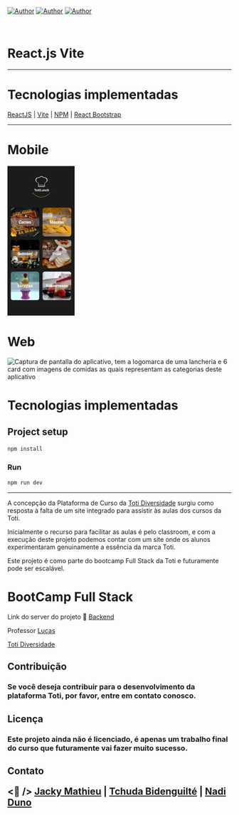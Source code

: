 [![Author](https://img.shields.io/badge/Dev-Jacky%20Mathieu-blueviolet%20)](https://github.com/123stack)
[![Author](https://img.shields.io/badge/Dev-Tchuda%20Bidenguilté-blueviolet%20)](https://github.com/Oneboy97)
[![Author](https://img.shields.io/badge/Dev-Nadi%20Duno-blueviolet%20)](https://github.com/nadiduno/)

<br />

# React.js Vite

<hr>

# Tecnologias implementadas

[ReactJS](https://legacy.reactjs.org/) | [Vite](https://vitejs.dev/) |  [NPM](https://www.npmjs.com/) | [React Bootstrap](https://react-bootstrap.netlify.app/)

<hr>

# Mobile

<div>
  <img 
    alt="Captura de pantalla do aplicativo, tem uma que apresenta as aula de um curso e botões para adicionar, actualizar e elminar as aluas, em cores roxo e laranja"
    src="https://raw.githubusercontent.com/nadiduno/totiLunch/main/.github/imgApp.png" 
    width="30%"
  >
  <br />
</div>


# Web

<div>
  <img 
    alt="Captura de pantalla do aplicativo, tem a logomarca de uma lancheria e 6 card com imagens de comidas as quais representam as categorias deste aplicativo"
    src="https://raw.githubusercontent.com/nadiduno/totiLunch/main/.github/imgApp1.png" 
    width="30%"
  >
  <br />
</div>

# Tecnologias implementadas


## Project setup
```bash
npm install
```

### Run
```bash
npm run dev
```

<hr>

A concepção da Plataforma de Curso da [Toti Diversidade](https://totidiversidade.com.br/) surgiu como resposta à falta de um site integrado para assistir às aulas dos cursos da Toti. 

Inicialmente o recurso para facilitar as aulas é pelo classroom, e com a execução deste projeto podemos contar com um site onde os alunos experimentaram genuinamente a essência da marca Toti. 

Este projeto é como parte do bootcamp Full Stack da Toti e futuramente pode ser escalável.


# BootCamp Full Stack

Link do server do projeto 🔗 [Backend](https://github.com/nadiduno/servertoti)

Professor [Lucas](https://github.com/lucastoti)

[Toti Diversidade](https://totidiversidade.com.br/)

<h2>Contribuição
<h3>Se você deseja contribuir para o desenvolvimento da plataforma Toti, por favor, entre em contato conosco.

<h2>Licença
<h3>Este projeto ainda não é licenciado, é apenas um trabalho final do curso que futuramente vai fazer muito sucesso.

<h2>Contato

<💜 />
[Jacky Mathieu](https://github.com/123stack) | [Tchuda  Bidenguilté](https://github.com/Oneboy97) | [Nadi Duno](https://github.com/nadiduno/)